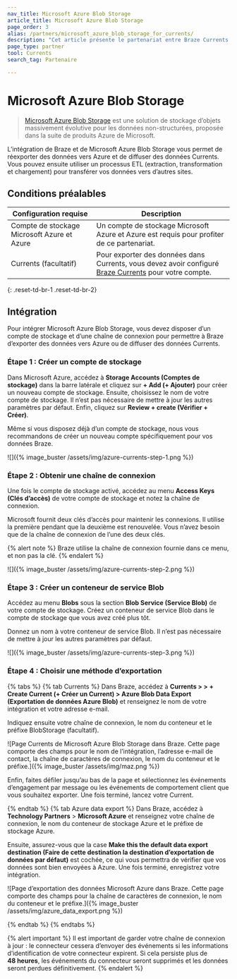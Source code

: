 ```yaml
---
nav_title: Microsoft Azure Blob Storage
article_title: Microsoft Azure Blob Storage
page_order: 3
alias: /partners/microsoft_azure_blob_storage_for_currents/
description: "Cet article présente le partenariat entre Braze Currents et Microsoft Azure Blob Storage, une solution de stockage d’objets extrêmement évolutive pour les données non structurées."
page_type: partner
tool: Currents
search_tag: Partenaire

---
```


# Microsoft Azure Blob Storage

> [Microsoft Azure Blob Storage](https://azure.microsoft.com/en-us/services/storage/blobs/) est une solution de stockage d’objets massivement évolutive pour les données non-structurées, proposée dans la suite de produits Azure de Microsoft.

L’intégration de Braze et de Microsoft Azure Blob Storage vous permet de réexporter des données vers Azure et de diffuser des données Currents. Vous pouvez ensuite utiliser un processus ETL (extraction, transformation et chargement) pour transférer vos données vers d’autres sites.

## Conditions préalables

| Configuration requise | Description |
| ----------- | ----------- |
| Compte de stockage Microsoft Azure et Azure | Un compte de stockage Microsoft Azure et Azure est requis pour profiter de ce partenariat. |
| Currents (facultatif) | Pour exporter des données dans Currents, vous devez avoir configuré [Braze Currents]({{site.baseurl}}/user_guide/data_and_analytics/braze_currents/#access-currents) pour votre compte. |
{: .reset-td-br-1 .reset-td-br-2}

## Intégration

Pour intégrer Microsoft Azure Blob Storage, vous devez disposer d’un compte de stockage et d’une chaîne de connexion pour permettre à Braze d’exporter des données vers Azure ou de diffuser des données Currents.

### Étape 1 : Créer un compte de stockage

Dans Microsoft Azure, accédez à **Storage Accounts (Comptes de stockage)** dans la barre latérale et cliquez sur **+ Add (+ Ajouter)** pour créer un nouveau compte de stockage. Ensuite, choisissez le nom de votre compte de stockage. Il n’est pas nécessaire de mettre à jour les autres paramètres par défaut. Enfin, cliquez sur **Review + create (Vérifier + Créer)**. 

Même si vous disposez déjà d’un compte de stockage, nous vous recommandons de créer un nouveau compte spécifiquement pour vos données Braze.

![]({% image_buster /assets/img/azure-currents-step-1.png %})

### Étape 2 : Obtenir une chaîne de connexion

Une fois le compte de stockage activé, accédez au menu **Access Keys (Clés d’accès)** de votre compte de stockage et notez la chaîne de connexion.

Microsoft fournit deux clés d’accès pour maintenir les connexions. Il utilise la première pendant que la deuxième est renouvelée. Vous n’avez besoin que de la chaîne de connexion de l’une des deux clés.

{% alert note %}
Braze utilise la chaîne de connexion fournie dans ce menu, et non pas la clé.
{% endalert %}

![]({% image_buster /assets/img/azure-currents-step-2.png %})

### Étape 3 : Créer un conteneur de service Blob

Accédez au menu **Blobs** sous la section **Blob Service (Service Blob)** de votre compte de stockage. Créez un conteneur de service Blob dans le compte de stockage que vous avez créé plus tôt. 

Donnez un nom à votre conteneur de service Blob. Il n’est pas nécessaire de mettre à jour les autres paramètres par défaut.

![]({% image_buster /assets/img/azure-currents-step-3.png %})

### Étape 4 : Choisir une méthode d’exportation

{% tabs %}
{% tab Currents %}
Dans Braze, accédez à **Currents > > + Create Current (+ Créer un Current) > Azure Blob Data Export (Exportation de données Azure Blob)** et renseignez le nom de votre intégration et votre adresse e-mail.

Indiquez ensuite votre chaîne de connexion, le nom du conteneur et le préfixe BlobStorage (facultatif).

![Page Currents de Microsoft Azure Blob Storage dans Braze. Cette page comporte des champs pour le nom de l’intégration, l’adresse e-mail de contact, la chaîne de caractères de connexion, le nom du conteneur et le préfixe.]({% image_buster /assets/img/maz.png %})

Enfin, faites défiler jusqu’au bas de la page et sélectionnez les événements d’engagement par message ou les événements de comportement client que vous souhaitez exporter. Une fois terminé, lancez votre Current.

{% endtab %}
{% tab Azure data export %}
Dans Braze, accédez à **Technology Partners** > **Microsoft Azure** et renseignez votre chaîne de connexion, le nom du conteneur de stockage Azure et le préfixe de stockage Azure.

Ensuite, assurez-vous que la case **Make this the default data export destination (Faire de cette destination la destination d’exportation de données par défaut)** est cochée, ce qui vous permettra de vérifier que vos données sont bien envoyées à Azure. Une fois terminé, enregistrez votre intégration.

![Page d’exportation des données Microsoft Azure dans Braze. Cette page comporte des champs pour la chaîne de caractères de connexion, le nom du conteneur et le préfixe.]({% image_buster /assets/img/azure_data_export.png %})

{% endtab %}
{% endtabs %}

{% alert important %}
Il est important de garder votre chaîne de connexion à jour : le connecteur cessera d’envoyer des événements si les informations d’identification de votre connecteur expirent. Si cela persiste plus de **48 heures**, les événements du connecteur seront supprimés et les données seront perdues définitivement.
{% endalert %}
